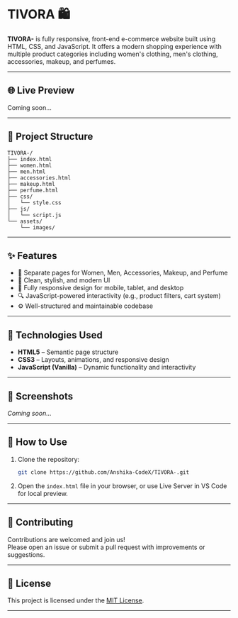 # TIVORA 🛍️

**TIVORA-** is fully responsive, front-end e-commerce website built using HTML, CSS, and JavaScript. It offers a modern shopping experience with multiple product categories including women's clothing, men's clothing, accessories, makeup, and perfumes.

---

## 🌐 Live Preview

Coming soon...

---

## 📁 Project Structure

```
TIVORA-/
├── index.html
├── women.html
├── men.html
├── accessories.html
├── makeup.html
├── perfume.html
├── css/
│   └── style.css
├── js/
│   └── script.js
└── assets/
    └── images/
```

---

## ✨ Features

- 🛒 Separate pages for Women, Men, Accessories, Makeup, and Perfume
- 🎨 Clean, stylish, and modern UI
- 📱 Fully responsive design for mobile, tablet, and desktop
- 🔍 JavaScript-powered interactivity (e.g., product filters, cart system)
- ⚙️ Well-structured and maintainable codebase

---

## 🚀 Technologies Used

- **HTML5** – Semantic page structure
- **CSS3** – Layouts, animations, and responsive design
- **JavaScript (Vanilla)** – Dynamic functionality and interactivity

---

## 📸 Screenshots

*Coming soon...*

---

## 📌 How to Use

1. Clone the repository:
   ```bash
   git clone https://github.com/Anshika-CodeX/TIVORA-.git
   ```
2. Open the `index.html` file in your browser, or use Live Server in VS Code for local preview.

---

## 🤝 Contributing

Contributions are welcomed and join us!  
Please open an issue or submit a pull request with improvements or suggestions.

---

## 📄 License

This project is licensed under the [MIT License](LICENSE).

---


